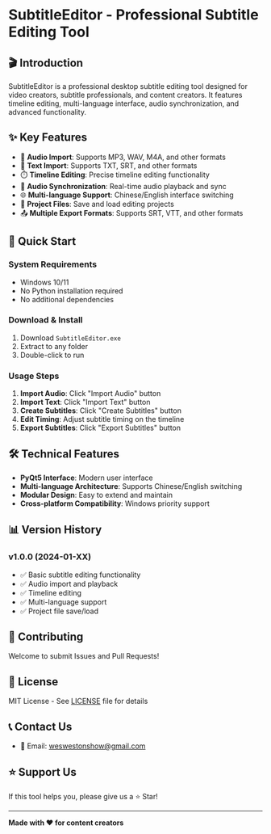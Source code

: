 # SubtitleEditor - Professional Subtitle Editing Tool

## 🎬 Introduction

SubtitleEditor is a professional desktop subtitle editing tool designed for video creators, subtitle professionals, and content creators. It features timeline editing, multi-language interface, audio synchronization, and advanced functionality.

## ✨ Key Features

- 🎵 **Audio Import**: Supports MP3, WAV, M4A, and other formats
- 📝 **Text Import**: Supports TXT, SRT, and other formats
- ⏱️ **Timeline Editing**: Precise timeline editing functionality
- 🎯 **Audio Synchronization**: Real-time audio playback and sync
- 🌐 **Multi-language Support**: Chinese/English interface switching
- 💾 **Project Files**: Save and load editing projects
- 📤 **Multiple Export Formats**: Supports SRT, VTT, and other formats

## 🚀 Quick Start

### System Requirements
- Windows 10/11
- No Python installation required
- No additional dependencies

### Download & Install
1. Download `SubtitleEditor.exe`
2. Extract to any folder
3. Double-click to run

### Usage Steps
1. **Import Audio**: Click "Import Audio" button
2. **Import Text**: Click "Import Text" button
3. **Create Subtitles**: Click "Create Subtitles" button
4. **Edit Timing**: Adjust subtitle timing on the timeline
5. **Export Subtitles**: Click "Export Subtitles" button



## 🛠️ Technical Features

- **PyQt5 Interface**: Modern user interface
- **Multi-language Architecture**: Supports Chinese/English switching
- **Modular Design**: Easy to extend and maintain
- **Cross-platform Compatibility**: Windows priority support

## 📊 Version History

### v1.0.0 (2024-01-XX)
- ✅ Basic subtitle editing functionality
- ✅ Audio import and playback
- ✅ Timeline editing
- ✅ Multi-language support
- ✅ Project file save/load

## 🤝 Contributing

Welcome to submit Issues and Pull Requests!

## 📄 License

MIT License - See [LICENSE](LICENSE) file for details

## 📞 Contact Us

- 📧 Email: weswestonshow@gmail.com

## ⭐ Support Us

If this tool helps you, please give us a ⭐ Star!

---

**Made with ❤️ for content creators**
